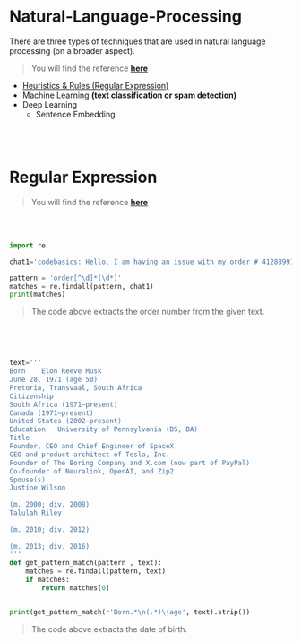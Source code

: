 # Natural-Language-Processing
There are three types of techniques that are used in natural language processing (on a broader aspect).

> You will find the reference [**here**](https://youtu.be/nknYY32RGXQ?si=taKCV2td8PM1luEl)

- [Heuristics & Rules (Regular Expression)](#Regular-Expression)
- Machine Learning **(text classification or spam detection)**
- Deep Learning
    - Sentence Embedding

<br><br>

# Regular Expression
> You will find the reference [**here**](https://youtu.be/lK9gx4q_vfI?si=pUV4357oRl6Qehfl) 

<br><br>

```py
import re

chat1='codebasics: Hello, I am having an issue with my order # 412889912'

pattern = 'order[^\d]*(\d*)'
matches = re.findall(pattern, chat1)
print(matches)
```

>The code above extracts the order number from the given text.

<br><br>


```py

text='''
Born	Elon Reeve Musk
June 28, 1971 (age 50)
Pretoria, Transvaal, South Africa
Citizenship	
South Africa (1971–present)
Canada (1971–present)
United States (2002–present)
Education	University of Pennsylvania (BS, BA)
Title	
Founder, CEO and Chief Engineer of SpaceX
CEO and product architect of Tesla, Inc.
Founder of The Boring Company and X.com (now part of PayPal)
Co-founder of Neuralink, OpenAI, and Zip2
Spouse(s)	
Justine Wilson
​
​(m. 2000; div. 2008)​
Talulah Riley
​
​(m. 2010; div. 2012)​
​
​(m. 2013; div. 2016)
'''
def get_pattern_match(pattern , text):
    matches = re.findall(pattern, text)
    if matches:
        return matches[0]


print(get_pattern_match(r'Born.*\n(.*)\(age', text).strip())
```

>The code above extracts the date of birth.